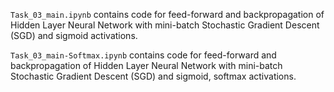 `Task_03_main.ipynb` contains code for feed-forward and backpropagation of Hidden Layer Neural Network with mini-batch Stochastic Gradient Descent (SGD) and sigmoid activations.

`Task_03_main-Softmax.ipynb` contains code for feed-forward and backpropagation of Hidden Layer Neural Network with mini-batch Stochastic Gradient Descent (SGD) and sigmoid, softmax activations.
